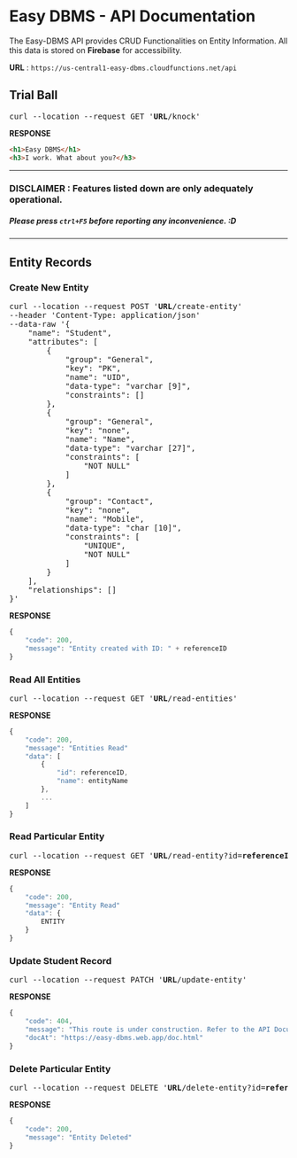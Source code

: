 # Easy DBMS - API Documentation

The Easy-DBMS API provides CRUD Functionalities on Entity Information. All this data is stored on **Firebase** for accessibility.

**URL** : `https://us-central1-easy-dbms.cloudfunctions.net/api`

## Trial Ball

<pre>
curl --location --request GET '<b>URL</b>/knock'
</pre>

**RESPONSE**

```html
<h1>Easy DBMS</h1>
<h3>I work. What about you?</h3>
```

---

### DISCLAIMER : Features listed down are only adequately operational.

##### Please press `ctrl+F5` before reporting any inconvenience. :D

---

## Entity Records

### Create New Entity

<pre>
curl --location --request POST '<b>URL</b>/create-entity'
--header 'Content-Type: application/json'
--data-raw '{
    "name": "Student",
    "attributes": [
        {
        	"group": "General",
            "key": "PK",
            "name": "UID",
            "data-type": "varchar [9]",
            "constraints": []
        },
        {
        	"group": "General",
            "key": "none",
            "name": "Name",
            "data-type": "varchar [27]",
            "constraints": [
                "NOT NULL"
            ]
        },
        {
        	"group": "Contact",
            "key": "none",
            "name": "Mobile",
            "data-type": "char [10]",
            "constraints": [
            	"UNIQUE",
                "NOT NULL"
            ]
        }
    ],
    "relationships": []
}'
</pre>

**RESPONSE**

```javascript
{
    "code": 200,
    "message": "Entity created with ID: " + referenceID
}
```

### Read All Entities

<pre>
curl --location --request GET '<b>URL</b>/read-entities'
</pre>

**RESPONSE**

```javascript
{
    "code": 200,
    "message": "Entities Read"
    "data": [
        {
            "id": referenceID,
            "name": entityName
        },
        ...
    ]
}
```

### Read Particular Entity

<pre>
curl --location --request GET '<b>URL</b>/read-entity?id=<b>referenceID</b>'
</pre>

**RESPONSE**

```javascript
{
    "code": 200,
    "message": "Entity Read"
    "data": {
        ENTITY
    }
}
```

### Update Student Record

<pre>
curl --location --request PATCH '<b>URL</b>/update-entity'
</pre>

**RESPONSE**

```javascript
{
    "code": 404,
    "message": "This route is under construction. Refer to the API Documentation for alternative approaches.",
    "docAt": "https://easy-dbms.web.app/doc.html"
}
```

### Delete Particular Entity

<pre>
curl --location --request DELETE '<b>URL</b>/delete-entity?id=<b>referenceID</b>'
</pre>

**RESPONSE**

```javascript
{
    "code": 200,
    "message": "Entity Deleted"
}
```
